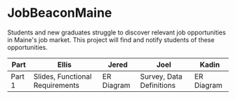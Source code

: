 # JobBeaconMaine
Students and new graduates struggle to discover relevant job opportunities in Maine's job market. This project will find and notify students of these opportunities.

| Part        | Ellis       | Jered        | Joel      | Kadin       |
|------------|------------|-----------|-----------|-----------|
| Part 1     | Slides, Functional Requirements   | ER Diagram | Survey, Data Definitions    | ER Diagram  |
